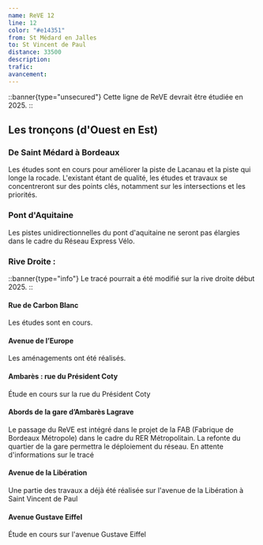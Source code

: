 ```yaml
---
name: ReVE 12
line: 12
color: "#e14351"
from: St Médard en Jalles
to: St Vincent de Paul
distance: 33500
description: 
trafic: 
avancement: 
---
```


::banner{type="unsecured"}
Cette ligne de ReVE devrait être étudiée en 2025.
::

## Les tronçons (d'Ouest en Est)

### De Saint Médard à Bordeaux
Les études sont en cours pour améliorer la piste de Lacanau et la piste qui longe la rocade.
L'existant étant de qualité, les études et travaux se concentreront sur des points clés, notamment sur les intersections et les priorités.

### Pont d'Aquitaine
Les pistes unidirectionnelles du pont d'aquitaine ne seront pas élargies dans le cadre du Réseau Express Vélo.


### Rive Droite :
::banner{type="info"}
Le tracé pourrait a été modifié sur la rive droite début 2025.
::

#### Rue de Carbon Blanc
Les études sont en cours.

#### Avenue de l’Europe
Les aménagements ont été réalisés.

#### Ambarès : rue du Président Coty
Étude en cours sur la rue du Président Coty

#### Abords de la gare d’Ambarès Lagrave
Le passage du ReVE est intégré dans le projet de la FAB (Fabrique de Bordeaux Métropole) dans le cadre du RER Métropolitain.
La refonte du quartier de la gare permettra le déploiement du réseau.
En attente d'informations sur le tracé

#### Avenue de la Libération
Une partie des travaux a déjà été réalisée sur l'avenue de la Libération à Saint Vincent de Paul

#### Avenue Gustave Eiffel
Étude en cours sur l'avenue Gustave Eiffel
